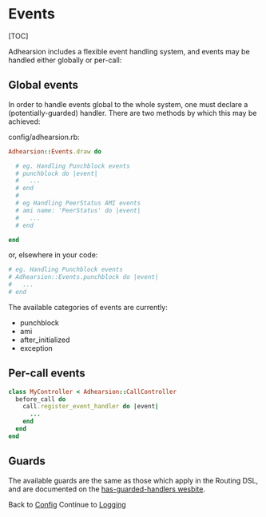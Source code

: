 # Events

[TOC]

Adhearsion includes a flexible event handling system, and events may be handled either globally or per-call:

## Global events

In order to handle events global to the whole system, one must declare a (potentially-guarded) handler. There are two methods by which this may be achieved:

config/adhearsion.rb:

```ruby
Adhearsion::Events.draw do

  # eg. Handling Punchblock events
  # punchblock do |event|
  #   ...
  # end
  #
  # eg Handling PeerStatus AMI events
  # ami name: 'PeerStatus' do |event|
  #   ...
  # end

end
```

or, elsewhere in your code:

```ruby
# eg. Handling Punchblock events
# Adhearsion::Events.punchblock do |event|
#   ...
# end
```

The available categories of events are currently:

* punchblock
* ami
* after_initialized
* exception

## Per-call events

```ruby
class MyController < Adhearsion::CallController
  before_call do
    call.register_event_handler do |event|
      ...
    end
  end
end
```

## Guards

The available guards are the same as those which apply in the Routing DSL, and are documented on the [has-guarded-handlers wesbite](https://github.com/adhearsion/has-guarded-handlers).

<div class='docs-progress-nav'>
  <span class='back'>
    Back to <a href="/docs/config">Config</a>
  </span>
  <span class='forward'>
    Continue to <a href="/docs/logging">Logging</a>
  </span>
</div>
